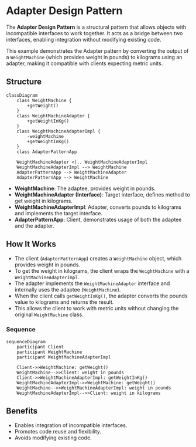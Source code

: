 # Adapter Design Pattern

The **Adapter Design Pattern** is a structural pattern that allows objects with incompatible interfaces to work together. It acts as a bridge between two interfaces, enabling integration without modifying existing code.

This example demonstrates the Adapter pattern by converting the output of a `WeightMachine` (which provides weight in pounds) to kilograms using an adapter, making it compatible with clients expecting metric units.

## Structure

```mermaid
classDiagram
    class WeightMachine {
        +getWeight()
    }
    class WeightMachineAdapter {
        +getWeightInKg()
    }
    class WeightMachineAdapterImpl {
        -weightMachine
        +getWeightInKg()
    }
    class AdapterPatternApp

    WeightMachineAdapter <|.. WeightMachineAdapterImpl
    WeightMachineAdapterImpl --> WeightMachine
    AdapterPatternApp --> WeightMachineAdapter
    AdapterPatternApp --> WeightMachine
```

- **WeightMachine**: The adaptee, provides weight in pounds.
- **WeightMachineAdapter (Interface)**: Target interface, defines method to get weight in kilograms.
- **WeightMachineAdapterImpl**: Adapter, converts pounds to kilograms and implements the target interface.
- **AdapterPatternApp**: Client, demonstrates usage of both the adaptee and the adapter.

## How It Works

- The client (`AdapterPatternApp`) creates a `WeightMachine` object, which provides weight in pounds.
- To get the weight in kilograms, the client wraps the `WeightMachine` with a `WeightMachineAdapterImpl`.
- The adapter implements the `WeightMachineAdapter` interface and internally uses the adaptee (`WeightMachine`).
- When the client calls `getWeightInKg()`, the adapter converts the pounds value to kilograms and returns the result.
- This allows the client to work with metric units without changing the original `WeightMachine` class.

### Sequence

```mermaid
sequenceDiagram
    participant Client
    participant WeightMachine
    participant WeightMachineAdapterImpl

    Client->>WeightMachine: getWeight()
    WeightMachine-->>Client: weight in pounds
    Client->>WeightMachineAdapterImpl: getWeightInKg()
    WeightMachineAdapterImpl->>WeightMachine: getWeight()
    WeightMachine-->>WeightMachineAdapterImpl: weight in pounds
    WeightMachineAdapterImpl-->>Client: weight in kilograms
```

## Benefits

- Enables integration of incompatible interfaces.
- Promotes code reuse and flexibility.
- Avoids modifying existing code.
